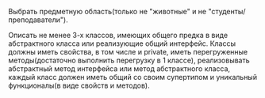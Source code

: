 Выбрать предметную область(только не "животные" и не "студенты/преподаватели").

Описать не менее 3-х классов, имеющих общего предка в виде абстрактного класса или реализующие общий интерфейс. Классы
должны иметь свойства, в том числе и private, иметь перегруженные методы(достаточно выполнить перегрузку в 1 классе),
реализовывать абстрактный метод интерфейса или метод абстрактного класса, каждый класс должен иметь общий со своим
супертипом и уникальный функционалы(в виде свойств и методов).
